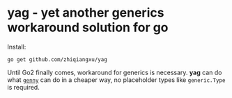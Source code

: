 # yag - yet another generics workaround solution for go

Install:

```
go get github.com/zhiqiangxu/yag
```

Until Go2 finally comes, workaround for generics is necessary. **yag** can do what [`genny`](https://github.com/cheekybits/genny) can do in a cheaper way, no placeholder types like `generic.Type` is required.